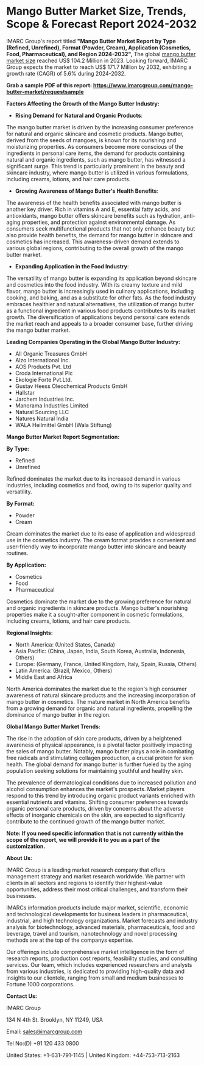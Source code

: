 ﻿# **Mango Butter Market Size, Trends, Scope & Forecast Report 2024-2032**
IMARC Group's report titled **"Mango Butter Market Report by Type (Refined, Unrefined), Format (Powder, Cream), Application (Cosmetics, Food, Pharmaceutical), and Region 2024-2032",** The global [mango butter market size](https://www.imarcgroup.com/mango-butter-market) reached US$ 104.2 Million in 2023. Looking forward, IMARC Group expects the market to reach US$ 171.7 Million by 2032, exhibiting a growth rate (CAGR) of 5.6% during 2024-2032.

**Grab a sample PDF of this report: <https://www.imarcgroup.com/mango-butter-market/requestsample>**

**Factors Affecting the Growth of the Mango Butter Industry:**

- **Rising Demand for Natural and Organic Products**:

The mango butter market is driven by the increasing consumer preference for natural and organic skincare and cosmetic products. Mango butter, derived from the seeds of mangoes, is known for its nourishing and moisturizing properties. As consumers become more conscious of the ingredients in personal care items, the demand for products containing natural and organic ingredients, such as mango butter, has witnessed a significant surge. This trend is particularly prominent in the beauty and skincare industry, where mango butter is utilized in various formulations, including creams, lotions, and hair care products.

- **Growing Awareness of Mango Butter's Health Benefits**:

The awareness of the health benefits associated with mango butter is another key driver. Rich in vitamins A and E, essential fatty acids, and antioxidants, mango butter offers skincare benefits such as hydration, anti-aging properties, and protection against environmental damage. As consumers seek multifunctional products that not only enhance beauty but also provide health benefits, the demand for mango butter in skincare and cosmetics has increased. This awareness-driven demand extends to various global regions, contributing to the overall growth of the mango butter market.

- **Expanding Application in the Food Industry**:

The versatility of mango butter is expanding its application beyond skincare and cosmetics into the food industry. With its creamy texture and mild flavor, mango butter is increasingly used in culinary applications, including cooking, and baking, and as a substitute for other fats. As the food industry embraces healthier and natural alternatives, the utilization of mango butter as a functional ingredient in various food products contributes to its market growth. The diversification of applications beyond personal care extends the market reach and appeals to a broader consumer base, further driving the mango butter market.

**Leading Companies Operating in the Global Mango Butter Industry:**

- All Organic Treasures GmbH
- Alzo International Inc.
- AOS Products Pvt. Ltd
- Croda International Plc
- Ekologie Forte Pvt.Ltd.
- Gustav Heess Oleochemical Products GmbH
- Hallstar
- Jarchem Industries Inc.
- Manorama Industries Limited
- Natural Sourcing LLC
- Natures Natural India
- WALA Heilmittel GmbH (Wala Stiftung)

**Mango Butter Market Report Segmentation:**

**By Type:**

- Refined
- Unrefined

Refined dominates the market due to its increased demand in various industries, including cosmetics and food, owing to its superior quality and versatility.

**By Format:**

- Powder
- Cream

Cream dominates the market due to its ease of application and widespread use in the cosmetics industry. The cream format provides a convenient and user-friendly way to incorporate mango butter into skincare and beauty routines.

**By Application:**

- Cosmetics
- Food
- Pharmaceutical

Cosmetics dominate the market due to the growing preference for natural and organic ingredients in skincare products. Mango butter's nourishing properties make it a sought-after component in cosmetic formulations, including creams, lotions, and hair care products.

**Regional Insights:**

- North America: (United States, Canada)
- Asia Pacific: (China, Japan, India, South Korea, Australia, Indonesia, Others)
- Europe: (Germany, France, United Kingdom, Italy, Spain, Russia, Others)
- Latin America: (Brazil, Mexico, Others)
- Middle East and Africa

North America dominates the market due to the region's high consumer awareness of natural skincare products and the increasing incorporation of mango butter in cosmetics. The mature market in North America benefits from a growing demand for organic and natural ingredients, propelling the dominance of mango butter in the region.

**Global Mango Butter Market Trends:**

The rise in the adoption of skin care products, driven by a heightened awareness of physical appearance, is a pivotal factor positively impacting the sales of mango butter. Notably, mango butter plays a role in combating free radicals and stimulating collagen production, a crucial protein for skin health. The global demand for mango butter is further fueled by the aging population seeking solutions for maintaining youthful and healthy skin.

The prevalence of dermatological conditions due to increased pollution and alcohol consumption enhances the market's prospects. Market players respond to this trend by introducing organic product variants enriched with essential nutrients and vitamins. Shifting consumer preferences towards organic personal care products, driven by concerns about the adverse effects of inorganic chemicals on the skin, are expected to significantly contribute to the continued growth of the mango butter market.

**Note: If you need specific information that is not currently within the scope of the report, we will provide it to you as a part of the customization.**

**About Us:**

IMARC Group is a leading market research company that offers management strategy and market research worldwide. We partner with clients in all sectors and regions to identify their highest-value opportunities, address their most critical challenges, and transform their businesses.

IMARCs information products include major market, scientific, economic and technological developments for business leaders in pharmaceutical, industrial, and high technology organizations. Market forecasts and industry analysis for biotechnology, advanced materials, pharmaceuticals, food and beverage, travel and tourism, nanotechnology and novel processing methods are at the top of the companys expertise.

Our offerings include comprehensive market intelligence in the form of research reports, production cost reports, feasibility studies, and consulting services. Our team, which includes experienced researchers and analysts from various industries, is dedicated to providing high-quality data and insights to our clientele, ranging from small and medium businesses to Fortune 1000 corporations.

**Contact Us:**

IMARC Group

134 N 4th St. Brooklyn, NY 11249, USA

Email: sales@imarcgroup.com

Tel No:(D) +91 120 433 0800

United States: +1-631-791-1145 | United Kingdom: +44-753-713-2163
